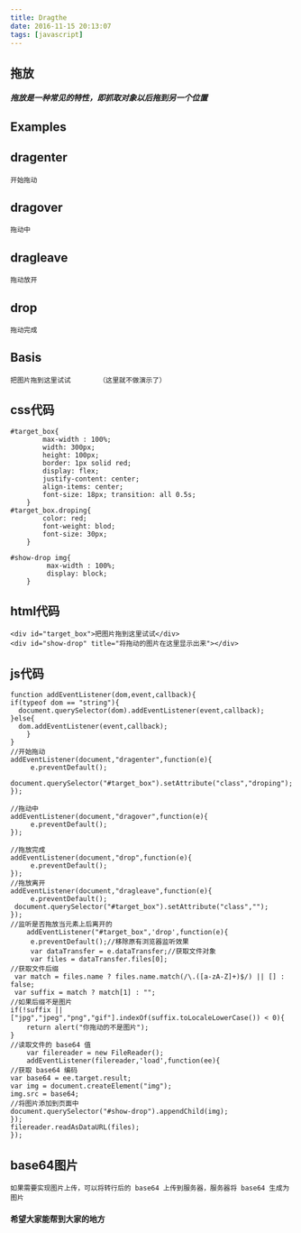 ```yaml
---
title: Dragthe
date: 2016-11-15 20:13:07
tags: [javascript]
---
```



## 拖放
##### 拖放是一种常见的特性，即抓取对象以后拖到另一个位置

## Examples

## dragenter


	开始拖动
	
## dragover	

	拖动中

## dragleave	

	拖动放开
	
## drop	

	拖动完成

## Basis

	把图片拖到这里试试		（这里就不做演示了）

	
## css代码

	#target_box{
  			max-width : 100%;
  			width: 300px;
  			height: 100px;
  			border: 1px solid red;
  			display: flex;
  			justify-content: center;
  			align-items: center;
  			font-size: 18px; transition: all 0.5s;
		}
	#target_box.droping{
  			color: red;
  			font-weight: blod;
  			font-size: 30px;
		}

	#show-drop img{
 			 max-width : 100%;
 			 display: block;
		}
		
## html代码

	
	<div id="target_box">把图片拖到这里试试</div>
	<div id="show-drop" title="将拖动的图片在这里显示出来"></div>
	
	
## js代码

	function addEventListener(dom,event,callback){
    if(typeof dom == "string"){
      document.querySelector(dom).addEventListener(event,callback);
    }else{
      dom.addEventListener(event,callback);
    	}
	}
	//开始拖动
	addEventListener(document,"dragenter",function(e){
 		 e.preventDefault();
		 document.querySelector("#target_box").setAttribute("class","droping");
	});

	//拖动中
	addEventListener(document,"dragover",function(e){
 		 e.preventDefault();
	});

	//拖放完成
	addEventListener(document,"drop",function(e){
 		 e.preventDefault();
	});
	//拖放离开
	addEventListener(document,"dragleave",function(e){
 		 e.preventDefault();
 	 document.querySelector("#target_box").setAttribute("class","");
	});
	//监听是否拖放当元素上后离开的
		addEventListener("#target_box",'drop',function(e){
 		 e.preventDefault();//移除原有浏览器监听效果
 		 var dataTransfer = e.dataTransfer;//获取文件对象
  		 var files = dataTransfer.files[0];
  	//获取文件后缀
 	 var match = files.name ? files.name.match(/\.([a-zA-Z]+)$/) || [] : false;
  	 var suffix = match ? match[1] : "";
 	//如果后缀不是图片
  	if(!suffix || ["jpg","jpeg","png","gif"].indexOf(suffix.toLocaleLowerCase()) < 0){
    	return alert("你拖动的不是图片");
  	}
  	//读取文件的 base64 值
  		var filereader = new FileReader();
  		addEventListener(filereader,'load',function(ee){
    //获取 base64 编码
    var base64 = ee.target.result;
    var img = document.createElement("img");
    img.src = base64;
    //将图片添加到页面中
    document.querySelector("#show-drop").appendChild(img);
  	});
  	filereader.readAsDataURL(files);
	});	

## base64图片

	如果需要实现图片上传，可以将转行后的 base64 上传到服务器，服务器将 base64 生成为图片
	
	
#### 希望大家能帮到大家的地方	
	
	